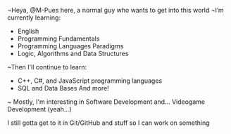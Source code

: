 ¬Heya, @M-Pues here, a normal guy who wants to get into this world
¬I’m currently learning:
 - English
 - Programming Fundamentals
 - Programming Languages Paradigms
 - Logic, Algorithms and Data Structures
 
~Then I'll continue to learn:
 - C++, C#, and JavaScript programming languages
 - SQL and Data Bases
   And more!

 ~ Mostly, I'm interesting in Software Development and... Videogame Development (yeah...)

I still gotta get to it in Git/GitHub and stuff so I can work on something
